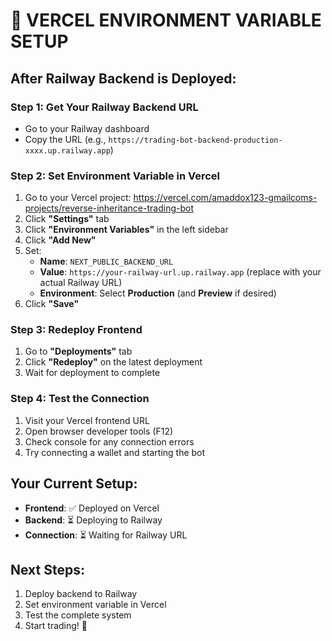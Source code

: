# 🔧 **VERCEL ENVIRONMENT VARIABLE SETUP**

## **After Railway Backend is Deployed:**

### **Step 1: Get Your Railway Backend URL**
- Go to your Railway dashboard
- Copy the URL (e.g., `https://trading-bot-backend-production-xxxx.up.railway.app`)

### **Step 2: Set Environment Variable in Vercel**
1. Go to your Vercel project: https://vercel.com/amaddox123-gmailcoms-projects/reverse-inheritance-trading-bot
2. Click **"Settings"** tab
3. Click **"Environment Variables"** in the left sidebar
4. Click **"Add New"**
5. Set:
   - **Name**: `NEXT_PUBLIC_BACKEND_URL`
   - **Value**: `https://your-railway-url.up.railway.app` (replace with your actual Railway URL)
   - **Environment**: Select **Production** (and **Preview** if desired)
6. Click **"Save"**

### **Step 3: Redeploy Frontend**
1. Go to **"Deployments"** tab
2. Click **"Redeploy"** on the latest deployment
3. Wait for deployment to complete

### **Step 4: Test the Connection**
1. Visit your Vercel frontend URL
2. Open browser developer tools (F12)
3. Check console for any connection errors
4. Try connecting a wallet and starting the bot

## **Your Current Setup:**
- **Frontend**: ✅ Deployed on Vercel
- **Backend**: ⏳ Deploying to Railway
- **Connection**: ⏳ Waiting for Railway URL

## **Next Steps:**
1. Deploy backend to Railway
2. Set environment variable in Vercel
3. Test the complete system
4. Start trading! 🚀
